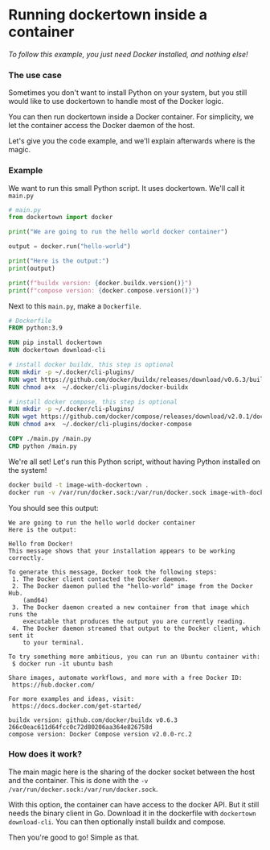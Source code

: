 # Running dockertown inside a container

*To follow this example, you just need Docker installed, and nothing else!*

### The use case

Sometimes you don't want to install Python on your system, but you still
would like to use dockertown to handle most of the Docker logic.

You can then run dockertown inside a Docker container. For simplicity,
we let the container access the Docker daemon of the host.

Let's give you the code example, and we'll explain afterwards where is the magic.


### Example

We want to run this small Python script. It uses dockertown. We'll call it `main.py`

```python
# main.py
from dockertown import docker

print("We are going to run the hello world docker container")

output = docker.run("hello-world")

print("Here is the output:")
print(output)

print(f"buildx version: {docker.buildx.version()}")
print(f"compose version: {docker.compose.version()}")
```

Next to this `main.py`, make a `Dockerfile`.

```Dockerfile
# Dockerfile
FROM python:3.9

RUN pip install dockertown
RUN dockertown download-cli

# install docker buildx, this step is optional
RUN mkdir -p ~/.docker/cli-plugins/
RUN wget https://github.com/docker/buildx/releases/download/v0.6.3/buildx-v0.6.3.linux-amd64 -O ~/.docker/cli-plugins/docker-buildx
RUN chmod a+x  ~/.docker/cli-plugins/docker-buildx

# install docker compose, this step is optional
RUN mkdir -p ~/.docker/cli-plugins/
RUN wget https://github.com/docker/compose/releases/download/v2.0.1/docker-compose-linux-x86_64 -O ~/.docker/cli-plugins/docker-compose
RUN chmod a+x  ~/.docker/cli-plugins/docker-compose

COPY ./main.py /main.py
CMD python /main.py
```

We're all set! Let's run this Python script, without having Python installed on the system!

```bash
docker build -t image-with-dockertown .
docker run -v /var/run/docker.sock:/var/run/docker.sock image-with-dockertown
```

You should see this output:

```
We are going to run the hello world docker container
Here is the output:

Hello from Docker!
This message shows that your installation appears to be working correctly.

To generate this message, Docker took the following steps:
 1. The Docker client contacted the Docker daemon.
 2. The Docker daemon pulled the "hello-world" image from the Docker Hub.
    (amd64)
 3. The Docker daemon created a new container from that image which runs the
    executable that produces the output you are currently reading.
 4. The Docker daemon streamed that output to the Docker client, which sent it
    to your terminal.

To try something more ambitious, you can run an Ubuntu container with:
 $ docker run -it ubuntu bash

Share images, automate workflows, and more with a free Docker ID:
 https://hub.docker.com/

For more examples and ideas, visit:
 https://docs.docker.com/get-started/
 
buildx version: github.com/docker/buildx v0.6.3 266c0eac611d64fcc0c72d80206aa364e826758d
compose version: Docker Compose version v2.0.0-rc.2
```

### How does it work?

The main magic here is the sharing of the docker socket between the host and the container.
This is done with the `-v /var/run/docker.sock:/var/run/docker.sock`.

With this option, the container can have access to the docker API. But it still needs the binary client in Go.
Download it in the dockerfile with `dockertown download-cli`. You can then optionally install buildx and compose.

Then you're good to go! Simple as that.